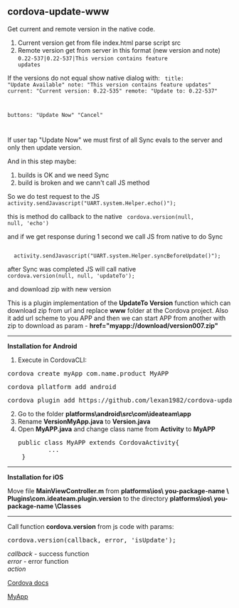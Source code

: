 <!--
#
# Licensed to the Apache Software Foundation (ASF) under one
# or more contributor license agreements.  See the NOTICE file
# distributed with this work for additional information
# regarding copyright ownership.  The ASF licenses this file
# to you under the Apache License, Version 2.0 (the
# "License"); you may not use this file except in compliance
# with the License.  You may obtain a copy of the License at
#
# http://www.apache.org/licenses/LICENSE-2.0
#
# Unless required by applicable law or agreed to in writing,
# software distributed under the License is distributed on an
# "AS IS" BASIS, WITHOUT WARRANTIES OR CONDITIONS OF ANY
#  KIND, either express or implied.  See the License for the
# specific language governing permissions and limitations
# under the License.
#
-->

cordova-update-www
------------------------

Get current and remote version in the native code.
  1. Current version get from file index.html parse script src
<code><script type="text/javascript" src="app.js?0.22-544-gd096e48"></script></code>
  2. Remote version get from server in this format (new version and note)
<code>0.22-537|0.22-537|This version contains feature updates</code>

If the versions do not equal show native dialog with:
<code>
title:    "Update Available"
note:     "This version contains feature updates"
current:  "Current version: 0.22-535"
remote:   "Update to: 0.22-537"

buttons: "Update Now"  "Cancel"

</code>

If user tap "Update Now" we must first of all Sync evals to the server and only then update version.

And in this step maybe: 
  1. builds is OK and we need Sync
  2. build is broken and we cann't call JS method
  
So we do test request to the JS 
<code> 
  activity.sendJavascript("UART.system.Helper.echo()");
</code>

this is method do callback to the native
<code>
   cordova.version(null, null, 'echo')
</code>

and if we get response during 1 second we call JS from native to do Sync

<code> 
  activity.sendJavascript("UART.system.Helper.syncBeforeUpdate()");
</code>

after Sync was completed JS will call native 
<code>
  cordova.version(null, null, 'updateTo');
</code>

and download zip with new version
  





This is a plugin implementation of the <b>UpdateTo Version</b> function which can download zip from url and replace <b>www</b> folder at the Cordova project. Also it add url scheme to you APP and then we can start APP from another with zip to download as param -  <b>href="myapp://download/version007.zip"</b>

------------------------
<b>Installation for Android</b> 

1. Execute in CordovaCLI:
  <pre>cordova create myApp com.name.product MyAPP</pre>
  <pre>cordova pllatform add android </pre>
  <pre>cordova plugin add https://github.com/lexan1982/cordova-update-www --variable URL_SCHEME=MyAPP</pre>
2. Go to the folder <b>platforms\android\src\com\ideateam\app</b>
3. Rename <b>VersionMyApp.java</b> to <b>Version.java</b>
4. Open <b>MyAPP.java</b> and change class name from <b>Activity</b> to <b>MyAPP</b>
   <pre>public class MyAPP extends CordovaActivity{
           ...
    } </pre>
  
  
------------------------
<b>Installation for iOS</b> 
  
  Move file <b>MainViewController.m</b> from <b>platforms\ios\ you-package-name \ Plugins\com.ideateam.plugin.version</b> to the directory <b>platforms\ios\ you-package-name \Classes</b>

----------------------
Call function <b>cordova.version</b> from js code with params:

  <pre>cordova.version(callback, error, 'isUpdate');</pre>
  
  <i>callback</i> - success function<br/>
  <i>error</i> - error function<br/>
  <i>action</i>
 	      
  
  <a href="http://cordova.apache.org/docs/en/3.5.0/guide_hybrid_plugins_index.md.html#Plugin%20Development%20Guide">Cordova docs</a>
  
  <a href="myapp://download/0.22-777.zip">MyApp</a>
